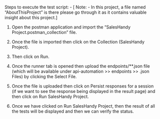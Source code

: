 Steps to execute the test script: -
[ Note: -  In this project, a file named “AboutThisProject” is there please go through it as it contains valuable insight about this project.]
1.	Open the postman application and import the “SalesHandy Project.postman_collection” file.

 

2.	Once the file is imported then click on the Collection (SalesHandy Project).

 

3.	Then click on Run.
 

4.	Once the runner tab is opened then upload the endpoints/**.json file (which will be available under api-automation >> endpoints >> .json Files) by clicking the Select File.

 

5.	Once the file is uploaded then click on Persist responses for a session (if we want to see the response being displayed in the result page) and then click on Run SalesHandy Project.

 


6.	Once we have clicked on Run SalesHandy Project, then the result of all the tests will be displayed and then we can verify the status.

 

